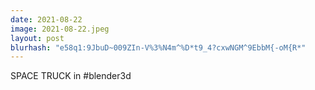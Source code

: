 ```yaml
---
date: 2021-08-22
image: 2021-08-22.jpeg
layout: post
blurhash: "e58q1:9JbuD~009ZIn-V%3%N4m^%D*t9_4?cxwNGM^9EbbM{-oM{R*"
---
```


SPACE TRUCK in #blender3d
